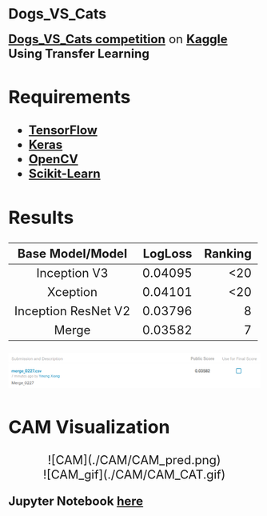 # Dogs_VS_Cats

<font size=5>__[Dogs_VS_Cats competition](https://www.kaggle.com/c/dogs-vs-cats-redux-kernels-edition)__ on __[Kaggle](https://www.kaggle.com/)<font>__
<font size=5>__Using Transfer Learning__<font>

## Requirements
* __[TensorFlow](https://www.tensorflow.org)__
* __[Keras](https://www.keras.io)__
* __[OpenCV](https://www.opencv.org)__
* __[Scikit-Learn](http://scikit-learn.org/stable/)__

## Results
|   Base Model/Model   | LogLoss  | Ranking |
| :--------:           |     ----:|     --: |
| Inception V3         |   0.04095|      <20|
| Xception             |   0.04101|      <20|
| Inception ResNet V2  |   0.03796|        8|
| Merge                |   0.03582|        7|

![Result on Kaggle](https://github.com/YinengXiong/Dogs_VS_Cats/raw/master/submit.png)

## CAM Visualization
<center>![CAM](./CAM/CAM_pred.png)</center>

<center>![CAM_gif](./CAM/CAM_CAT.gif)</center>

__Jupyter Notebook [here](https://github.com/YinengXiong/Dogs_VS_Cats/blob/master/CAM/CAM%20Visualization.ipynb)__

